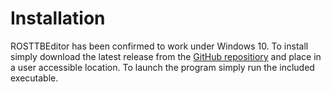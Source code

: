 # Installation

ROSTTBEditor has been confirmed to work under Windows 10. To install simply download the latest release from the [GitHub repositiory](https://github.com/Railway-Op-Sim/ROSTimetableEditor/releases) and place in a user accessible location. To launch the program simply run the included executable.